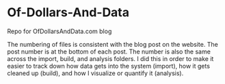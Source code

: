 # Of-Dollars-And-Data
Repo for OfDollarsAndData.com blog

The numbering of files is consistent with the blog post on the website.  The post number is at the bottom of each post.  The number is also the same across the import, build, and analysis folders.  I did this in order to make it easier to track down how data gets into the system (import), how it gets cleaned up (build), and how I visualize or quantify it (analysis).
